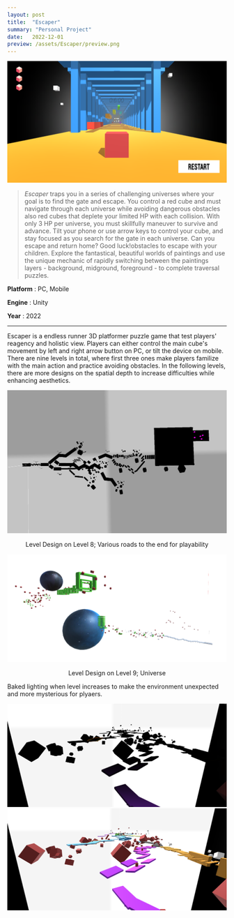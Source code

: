```yaml
---
layout: post
title:  "Escaper"
summary: "Personal Project"
date:   2022-12-01
preview: /assets/Escaper/preview.png
---
```


![Picture 1](/assets/Escaper/front.png)


> *Escaper* traps you in a series of challenging universes where your goal is to find the gate and escape. You control a red cube and must navigate through each universe while avoiding dangerous obstacles also red cubes that deplete your limited HP with each collision. With only 3 HP per universe, you must skillfully maneuver to survive and advance. Tilt your phone or use arrow keys to control your cube, and stay focused as you search for the gate in each universe. Can you escape and return home? Good luck!obstacles to escape with your children. Explore the fantastical, beautiful worlds of paintings and use the unique mechanic of rapidly switching between the paintings layers - background, midground, foreground - to complete traversal puzzles.

**Platform** : PC, Mobile

**Engine** : Unity

**Year** : 2022

<hr>

Escaper is a endless runner 3D platformer puzzle game that test players' reagency and holistic view. Players can either control the main cube's movement by left and right arrow button on PC, or tilt the device on mobile. There are nine levels in total, where first three ones make players familize with the main action and practice avoiding obstacles. In the following levels, there are more designs on the spatial depth to increase difficulties while enhancing aesthetics. 

<div style="text-align: center;">
         <img width="800" src="/assets/Escaper/design1.png">
</div>

<p style="text-align: center;">
    Level Design on Level 8; Various roads to the end for playability
</p>

<div style="text-align: center;">
         <img width="800" src="/assets/Escaper/design2.png">
</div>

<p style="text-align: center;">
    Level Design on Level 9; Universe
</p>

Baked lighting when level increases to make the environment unexpected and more mysterious for plyaers. 

<div class="imgcontainer">
    <img src="/assets/Escaper/shadow1.png" alt="Before Baking">
    <img src="/assets/Escaper/shadow2.png" alt="After Baking">
</div>

<p style="text-align: center;">
    
</p>